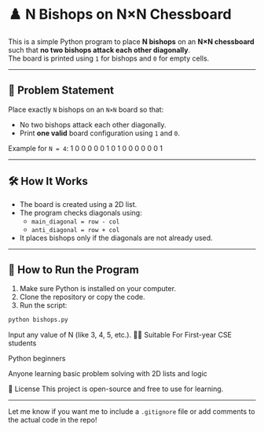 # ♟️ N Bishops on N×N Chessboard

This is a simple Python program to place **N bishops** on an **N×N chessboard** such that **no two bishops attack each other diagonally**.  
The board is printed using `1` for bishops and `0` for empty cells.

---

## 📌 Problem Statement

Place exactly `N` bishops on an `N×N` board so that:

- No two bishops attack each other diagonally.
- Print **one valid** board configuration using `1` and `0`.

Example for `N = 4`:
1 0 0 0
0 0 1 0
1 0 0 0
0 0 0 1

---

## 🛠️ How It Works

- The board is created using a 2D list.
- The program checks diagonals using:
  - `main_diagonal = row - col`
  - `anti_diagonal = row + col`
- It places bishops only if the diagonals are not already used.

---

## 🚀 How to Run the Program

1. Make sure Python is installed on your computer.
2. Clone the repository or copy the code.
3. Run the script:

```bash
python bishops.py
```
Input any value of N (like 3, 4, 5, etc.).
👨‍🎓 Suitable For
First-year CSE students

Python beginners

Anyone learning basic problem solving with 2D lists and logic

📄 License
This project is open-source and free to use for learning.

---

Let me know if you want me to include a `.gitignore` file or add comments to the actual code in the repo!

